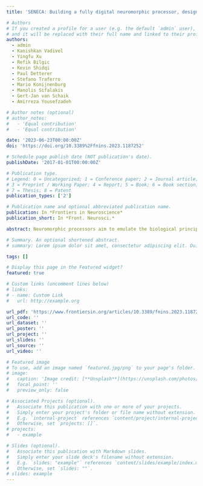 ```yaml
---
title: 'SENECA: Building a fully digital neuromorphic processor, design trade-offs and challenges'

# Authors
# If you created a profile for a user (e.g. the default `admin` user), write the username (folder name) here
# and it will be replaced with their full name and linked to their profile.
authors:
  - admin
  - Kanishkan Vadivel
  - Yingfu Xu
  - Refik Bilgic
  - Kevin Shidqi
  - Paul Detterer
  - Stefano Traferro
  - Mario Konijnenburg
  - Manolis Sifalakis
  - Gert-Jan van Schaik
  - Amirreza Yousefzadeh

# Author notes (optional)
# author_notes:
#   - 'Equal contribution'
#   - 'Equal contribution'

date: '2023-06-23T00:00:00Z'
doi: 'https://doi.org/10.3389%2Ffnins.2023.1187252'

# Schedule page publish date (NOT publication's date).
publishDate: '2017-01-01T00:00:00Z'

# Publication type.
# Legend: 0 = Uncategorized; 1 = Conference paper; 2 = Journal article;
# 3 = Preprint / Working Paper; 4 = Report; 5 = Book; 6 = Book section;
# 7 = Thesis; 8 = Patent
publication_types: ['2']

# Publication name and optional abbreviated publication name.
publication: In *Frontiers in Neuroscience*
publication_short: In *Front. Neurosci.*

abstract: Neuromorphic processors aim to emulate the biological principles of the brain to achieve high efficiency with low power consumption. However, the lack of flexibility in most neuromorphic architecture designs results in significant performance loss and inefficient memory usage when mapping various neural network algorithms. This paper proposes SENECA, a digital neuromorphic architecture that balances the trade-offs between flexibility and efficiency using a hierarchical-controlling system. A SENECA core contains two controllers, a flexible controller (RISC-V) and an optimized controller (Loop Buffer). This flexible computational pipeline allows for deploying efficient mapping for various neural networks, on-device learning, and pre-post processing algorithms. The hierarchical-controlling system introduced in SENECA makes it one of the most efficient neuromorphic processors, along with a higher level of programmability. This paper discusses the trade-offs in digital neuromorphic processor design, explains the SENECA architecture, and provides detailed experimental results when deploying various algorithms on the SENECA platform. The experimental results show that the proposed architecture improves energy and area efficiency and illustrates the effect of various trade-offs in algorithm design. A SENECA core consumes 0.47 mm2 when synthesized in the GF-22 nm technology node and consumes around 2.8 pJ per synaptic operation. SENECA architecture scales up by connecting many cores with a network-on-chip. The SENECA platform and the tools used in this project are freely available for academic research upon request.

# Summary. An optional shortened abstract.
# summary: Lorem ipsum dolor sit amet, consectetur adipiscing elit. Duis posuere tellus ac convallis placerat. Proin tincidunt magna sed ex sollicitudin condimentum.

tags: []

# Display this page in the Featured widget?
featured: true

# Custom links (uncomment lines below)
# links:
# - name: Custom Link
#   url: http://example.org

url_pdf: 'https://www.frontiersin.org/articles/10.3389/fnins.2023.1187252/full'
url_code: ''
url_dataset: ''
url_poster: ''
url_project: ''
url_slides: ''
url_source: ''
url_video: ''

# Featured image
# To use, add an image named `featured.jpg/png` to your page's folder.
# image:
#   caption: 'Image credit: [**Unsplash**](https://unsplash.com/photos/pLCdAaMFLTE)'
#   focal_point: ''
#   preview_only: false

# Associated Projects (optional).
#   Associate this publication with one or more of your projects.
#   Simply enter your project's folder or file name without extension.
#   E.g. `internal-project` references `content/project/internal-project/index.md`.
#   Otherwise, set `projects: []`.
# projects:
#   - example

# Slides (optional).
#   Associate this publication with Markdown slides.
#   Simply enter your slide deck's filename without extension.
#   E.g. `slides: "example"` references `content/slides/example/index.md`.
#   Otherwise, set `slides: ""`.
# slides: example
---
```

